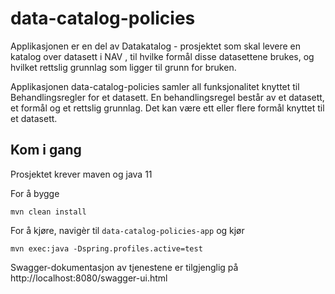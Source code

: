 # data-catalog-policies
Applikasjonen er en del av Datakatalog - prosjektet som skal levere en katalog over datasett i NAV
, til hvilke formål disse datasettene brukes, og hvilket rettslig grunnlag som ligger til grunn for bruken.

Applikasjonen data-catalog-policies samler all funksjonalitet knyttet til Behandlingsregler for et datasett. 
En behandlingsregel består av et datasett, et formål og et rettslig grunnlag. Det kan være ett eller flere formål 
knyttet til et datasett.

## Kom i gang
Prosjektet krever maven og java 11

For å bygge

``mvn clean install``

For å kjøre, navigèr til ``data-catalog-policies-app`` og kjør

``mvn exec:java -Dspring.profiles.active=test``

Swagger-dokumentasjon av tjenestene er tilgjenglig på
http://localhost:8080/swagger-ui.html
